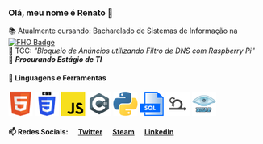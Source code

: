 ### Olá, meu nome é Renato 👋

:books: Atualmente cursando: Bacharelado de Sistemas de Informação na [![FHO Badge](https://img.shields.io/badge/FHO-Uniararas-blue)](http://www.uniararas.br/) <br>
:page_facing_up: TCC: *"Bloqueio de Anúncios utilizando Filtro de DNS com Raspberry Pi"* <br>
:email: **_Procurando Estágio de TI_** <br>

#### :wrench: Linguagens e Ferramentas
<img src="icons/html.png" alt="HTML" width="48"> <img src="icons/css.png" alt="CSS" width="48"> <img src="icons/javascript.png" alt="JAVASCRIPT" width="48"> <img src="icons/c-sharp.png" alt="C#" width="48"> <img src="icons/python.png" alt="PYTHON" width="48"> <img src="icons/sql.png" alt="SQL" width="48"> <img src="icons/scrum.png" alt="SCRUM" width="48"> <img src="icons/nmap.png" alt="NMAP" width="48">

#### :mailbox: Redes Sociais: &nbsp;&nbsp;&nbsp;&nbsp; [Twitter](https://www.twitter.com/renatocfrancisc) &nbsp;&nbsp;&nbsp;&nbsp; [Steam](https://steamcommunity.com/id/renatocf/) &nbsp;&nbsp;&nbsp;&nbsp; [LinkedIn](https://www.linkedin.com/in/renato-c-francisco-365715175/)
